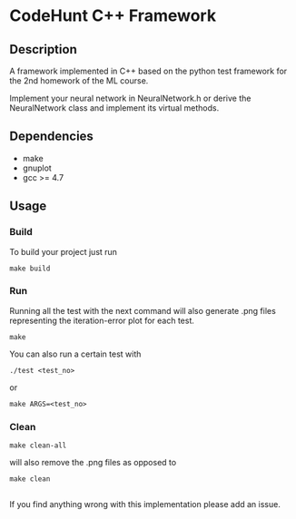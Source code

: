 # CodeHunt C++ Framework

## Description

A framework implemented in C++ based on the python test framework
for the 2nd homework of the ML course.

Implement your neural network in NeuralNetwork.h or derive the
NeuralNetwork class and implement its virtual methods.

## Dependencies

* make
* gnuplot
* gcc >= 4.7

## Usage

### Build

To build your project just run
```
make build
```

### Run

Running all the test with the next command
will also generate .png files representing the iteration-error plot for
each test.
```
make
```

You can also run a certain test with
```
./test <test_no>
```
or
```
make ARGS=<test_no>
```

### Clean

```
make clean-all
```
will also remove the .png files as opposed to
```
make clean
```

##

If you find anything wrong with this implementation please add an issue.

